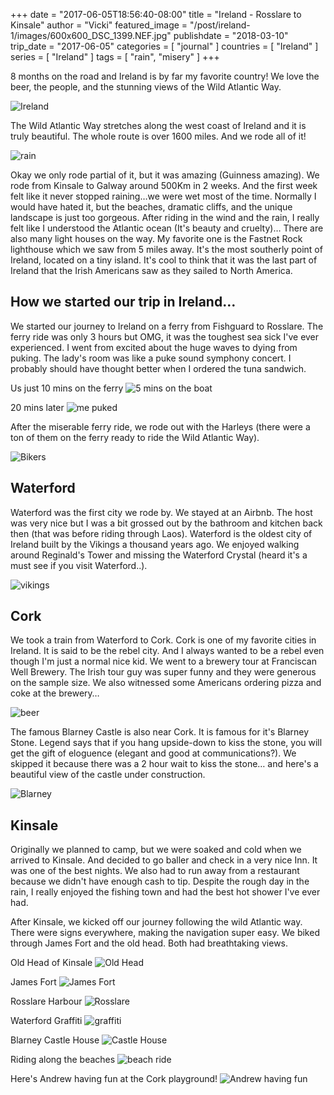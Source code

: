 +++
date = "2017-06-05T18:56:40-08:00"
title = "Ireland - Rosslare to Kinsale"
author = "Vicki"
featured_image = "/post/ireland-1/images/600x600_DSC_1399.NEF.jpg"
publishdate = "2018-03-10"
trip_date = "2017-06-05"
categories = [ "journal" ]
countries = [ "Ireland" ]
series = [ "Ireland" ]
tags = [ "rain", "misery" ]
+++

8 months on the road and Ireland is by far my favorite country! We love the beer, the people, and the stunning views of the Wild Atlantic Way. <!--more-->

![Ireland](images/600x600_Ireland.png)

The Wild Atlantic Way stretches along the west coast of Ireland and it is truly beautiful. The whole route is over 1600 miles. And we rode all of it!

![rain](images/600x600_DSC_1303.NEF.jpg)

Okay we only rode partial of it, but it was amazing (Guinness amazing). We rode from Kinsale to Galway around 500Km in 2 weeks. And the first week felt like it never stopped raining…we were wet most of the time. Normally I would have hated it, but the beaches, dramatic cliffs, and the unique landscape is just too gorgeous. After riding in the wind and the rain, I really felt like I understood the Atlantic ocean (It's beauty and cruelty)… There are also many light houses on the way. My favorite one is the Fastnet Rock lighthouse which we saw from 5 miles away. It's the most southerly point of Ireland, located on a tiny island. It's cool to think that it was the last part of Ireland that the Irish Americans saw as they sailed to North America. 

## How we started our trip in Ireland…

We started our journey to Ireland on a ferry from Fishguard to Rosslare. The ferry ride was only 3 hours but OMG, it was the toughest sea sick I've ever experienced. I went from excited about the huge waves to dying from puking. The lady's room was like a puke sound symphony concert. I probably should have thought better when I ordered the tuna sandwich. 

Us just 10 mins on the ferry
![5 mins on the boat](images/600x600_IMG_0561.JPG)

20 mins later
![me puked](images/600x600_IMG_0563.JPG)

After the miserable ferry ride, we rode out with the Harleys (there were a ton of them on the ferry ready to ride the Wild Atlantic Way).

![Bikers](images/600x600_IMG_0564.JPG)

## Waterford 

Waterford was the first city we rode by. We stayed at an Airbnb. The host was very nice but I was a bit grossed out by the bathroom and kitchen back then (that was before riding through Laos). Waterford is the oldest city of Ireland built by the Vikings a thousand years ago. We enjoyed walking around Reginald's Tower and missing the Waterford Crystal (heard it's a must see if you visit Waterford..). 

![vikings](images/600x600_IMG_0582.JPG)

## Cork 

We took a train from Waterford to Cork. Cork is one of my favorite cities in Ireland. It is said to be the rebel city. And I always wanted to be a rebel even though I'm just a normal nice kid. We went to a brewery tour at Franciscan Well Brewery. The Irish tour guy was super funny and they were generous on the sample size. We also witnessed some Americans ordering pizza and coke at the brewery… 

![beer](images/600x600_IMG_0605.JPG)

The famous Blarney Castle is also near Cork. It is famous for it's Blarney Stone. Legend says that if you hang upside-down to kiss the stone, you will get the gift of eloguence (elegant and good at communications?). We skipped it because there was a 2 hour wait to kiss the stone… and here's a beautiful view of the castle under construction.

![Blarney](images/600x600_DSC_1360.NEF.jpg)

## Kinsale 

Originally we planned to camp, but we were soaked and cold when we arrived to Kinsale. And decided to go baller and check in a very nice Inn. It was one of the best nights. We also had to run away from a restaurant because we didn't have enough cash to tip. Despite the rough day in the rain, I really enjoyed the fishing town and had the best hot shower I've ever had. 

After Kinsale, we kicked off our journey following the wild Atlantic way. There were signs everywhere, making the navigation super easy. We biked through James Fort and the old head. Both had breathtaking views. 

Old Head of Kinsale
![Old Head](images/600x600_DSC_1385.NEF.jpg)

James Fort
![James Fort](images/600x600_DSC_1373.NEF.jpg)

Rosslare Harbour
![Rosslare](images/600x600_IMG_0568.JPG)

Waterford Graffiti
![graffiti](images/600x600_IMG_0581.JPG)

Blarney Castle House
![Castle House](images/600x600_IMG_0636.JPG)

Riding along the beaches 
![beach ride](images/600x600_DSC_1399.NEF.jpg)

Here's Andrew having fun at the Cork playground! 
![Andrew having fun](images/600x600_DSC_1334.NEF.jpg)


